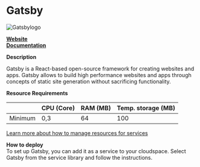 ﻿# Gatsby

![Gatsbylogo](https://api.mogenius.com/file/id/e2325d3d-9be6-4e90-8704-834de844baab)

**[Website](https://www.gatsbyjs.com)**  
**[Documentation](https://www.gatsbyjs.com/docs/)**  

**Description**

Gatsby is a React-based open-source framework for creating websites and apps. Gatsby allows to build high performance websites and apps through concepts of static site generation without sacrificing functionality.

**Resource Requirements**

||CPU (Core)|RAM (MB)  |Temp. storage (MB)|
|--|--|--|--|
| Minimum | 0,3 | 64 | 100 |

[Learn more about how to manage resources for services](./../../development/resources.md)

**How to deploy**  
To set up Gatsby, you can add it as a service to your cloudspace. Select Gatsby from the service library and follow the instructions.  